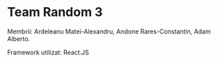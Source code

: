 # Team Random 3

Membrii: Ardeleanu Matei-Alexandru, Andone Rares-Constantin, Adam Alberto.

Framework utilizat: React.JS
